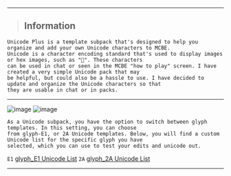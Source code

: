 --- ---
> <h2>Information</h2> 
```info
Unicode Plus is a template subpack that's designed to help you organize and add your own Unicode characters to MCBE. 
Unicode is a character encoding standard that's used to display images or hex images, such as "". These characters 
can be used in chat or seen in the MCBE "how to play" screen. I have created a very simple Unicode pack that may 
be helpful, but could also be a hassle to use. I have decided to update and organize the Unicode characters so that 
they are usable in chat or in packs.
```
--- ---
![image](https://media.discordapp.net/attachments/1050591171921072130/1053093578458542090/image.png?width=1350&height=195)
![image](https://media.discordapp.net/attachments/1050591171921072130/1053093795442475088/image.png?width=1350&height=132)
```info
As a Unicode subpack, you have the option to switch between glyph templates. In this setting, you can choose 
from glyph-E1, or 2A Unicode templates. Below, you will find a custom Unicode list for the specific glyph you have 
selected, which you can use to test your edits and unicode out.
```

 `E1`  [glyph_E1 Unicode List](https://github.com/Dooka-Packages/Dooka-Portfolio/blob/main/resource/Unicode-Plus/subpacks/glyph_E1/glyph_E1%20Unicode%20List.md)
 `2A`  [glyph_2A Unicode List](https://github.com/Dooka-Packages/Dooka-Portfolio/blob/main/resource/Unicode-Plus/subpacks/glyph_2A/glyph_2A%20Unicode%20List.md)
--- ---

